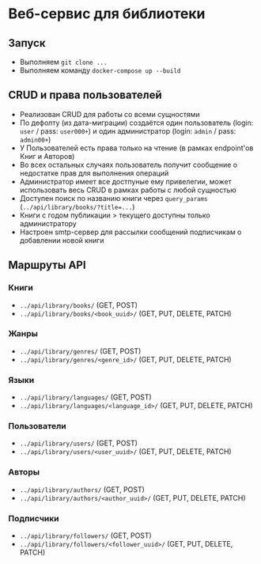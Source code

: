 #  Веб-сервис для библиотеки

## Запуск

* Выполняем `git clone ...`
* Выполняем команду `docker-compose up --build`

## CRUD и права пользователей

* Реализован CRUD для работы со всеми сущностями
* По дефолту (из дата-миграции) создаётся один пользователь (login: `user` / pass: `user000+`) и один администратор (login: `admin` / pass: `admin00+`)
* У Пользователей есть права только на чтение (в рамках endpoint'ов Книг и Авторов)
* Во всех остальных случаях пользователь получит сообщение о недостатке прав для выполнения операций
* Администратор имеет все достпуные ему привелегии, может использовать весь CRUD в рамках работы с любой сущностью
* Доступен поиск по названию книги через `query_params` (`../api/library/books/?title=...`)
* Книги с годом публикации > текущего доступны только администратору
* Настроен smtp-сервер для рассылки сообщений подписчикам о добавлении новой книги

## Маршруты API

### Книги
* `../api/library/books/` (GET, POST)
* `../api/library/books/<book_uuid>/` (GET, PUT, DELETE, PATCH)

### Жанры
* `../api/library/genres/` (GET, POST)
* `../api/library/genres/<genre_id>/` (GET, PUT, DELETE, PATCH)

### Языки
* `../api/library/languages/` (GET, POST)
* `../api/library/languages/<language_id>/` (GET, PUT, DELETE, PATCH)

### Пользователи
* `../api/library/users/` (GET, POST)
* `../api/library/users/<user_uuid>/` (GET, PUT, DELETE, PATCH)

### Авторы
* `../api/library/authors/` (GET, POST)
* `../api/library/authors/<author_uuid>/` (GET, PUT, DELETE, PATCH)

### Подписчики
* `../api/library/followers/` (GET, POST)
* `../api/library/followers/<follower_uuid>/` (GET, PUT, DELETE, PATCH)
